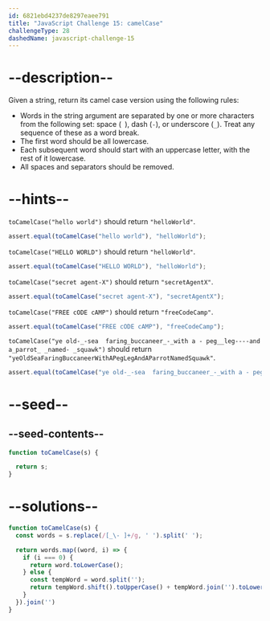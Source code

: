 ```yaml
---
id: 6821ebd4237de8297eaee791
title: "JavaScript Challenge 15: camelCase"
challengeType: 28
dashedName: javascript-challenge-15
---
```


# --description--

Given a string, return its camel case version using the following rules:

- Words in the string argument are separated by one or more characters from the following set: space (` `), dash (`-`), or underscore (`_`). Treat any sequence of these as a word break.
- The first word should be all lowercase.
- Each subsequent word should start with an uppercase letter, with the rest of it lowercase.
- All spaces and separators should be removed.

# --hints--

`toCamelCase("hello world")` should return `"helloWorld"`.

```js
assert.equal(toCamelCase("hello world"), "helloWorld");
```

`toCamelCase("HELLO WORLD")` should return `"helloWorld"`.

```js
assert.equal(toCamelCase("HELLO WORLD"), "helloWorld");
```

`toCamelCase("secret agent-X")` should return `"secretAgentX"`.

```js
assert.equal(toCamelCase("secret agent-X"), "secretAgentX");
```

`toCamelCase("FREE cODE cAMP")` should return `"freeCodeCamp"`.

```js
assert.equal(toCamelCase("FREE cODE cAMP"), "freeCodeCamp");
```

`toCamelCase("ye old-_-sea  faring_buccaneer_-_with a - peg__leg----and a_parrot_ _named- _squawk")` should return `"yeOldSeaFaringBuccaneerWithAPegLegAndAParrotNamedSquawk"`.

```js
assert.equal(toCamelCase("ye old-_-sea  faring_buccaneer_-_with a - peg__leg----and a_parrot_ _named- _squawk"), "yeOldSeaFaringBuccaneerWithAPegLegAndAParrotNamedSquawk");
```

# --seed--

## --seed-contents--

```js
function toCamelCase(s) {

  return s;
}
```

# --solutions--

```js
function toCamelCase(s) {
  const words = s.replace(/[_\- ]+/g, ' ').split(' ');

  return words.map((word, i) => {
    if (i === 0) {
      return word.toLowerCase();
    } else {
      const tempWord = word.split('');
      return tempWord.shift().toUpperCase() + tempWord.join('').toLowerCase();
    }
  }).join('')
}
```
